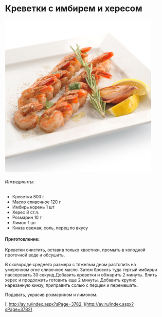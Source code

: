 # Креветки с имбирем и хересом

![](../pics/100064_picture_mk0tpat.jpg)

###### Ингредиенты:

* Креветки 800 г 
* Масло сливочное 120 г 
* Имбирь корень 1 шт 
* Херес 8 ст.л. 
* Розмарин 10 г 
* Лимон 1 шт 
* Кинза свежая, соль, перец по вкусу

#### Приготовление:

Креветки очистить, оставив только хвостики, промыть в холодной проточной воде и обсушить. 

В сковороде среднего размера с тяжелым дном растопить на умеренном огне сливочное масло. Затем бросить туда тертый имбирьи пассеровать 30 секунд.Добавить креветки и обжарить 2 минуты. Влить херес и продолжить готовить еще 2 минуты. Добавить крупно нарезанную кинзу, приправить солью с перцем и перемешать. 

Подавать, украсив розмарином и лимоном.

[_http://av.ru/index.aspx?sPage=3782_](http://av.ru/index.aspx?sPage=3782)

